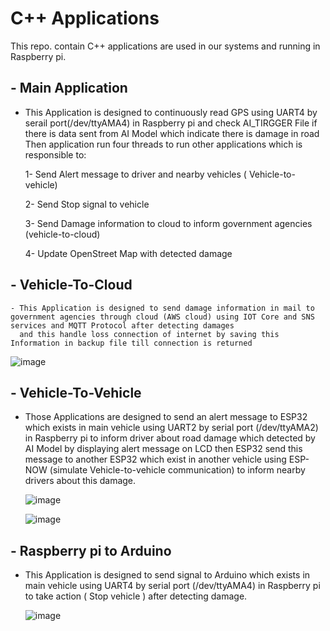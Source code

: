 # C++ Applications
This repo. contain C++ applications are used in our systems and running in Raspberry pi.

## - Main Application 

  - This Application is designed to continuously read GPS using UART4 by serail port(/dev/ttyAMA4) in Raspberry pi and check AI_TIRGGER File if there is data sent from AI Model which indicate there     is damage in road Then application run four threads to run other applications which is responsible to:
    
      1- Send Alert message to driver and nearby vehicles ( Vehicle-to-vehicle)
    
      2- Send Stop signal to vehicle
    
      3- Send Damage information to cloud to inform government agencies (vehicle-to-cloud)
    
      4- Update OpenStreet Map with detected damage
    
## - Vehicle-To-Cloud 

    - This Application is designed to send damage information in mail to government agencies through cloud (AWS cloud) using IOT Core and SNS services and MQTT Protocol after detecting damages 
      and this handle loss connection of internet by saving this Information in backup file till connection is returned 

   ![image](https://github.com/user-attachments/assets/906ee357-1c49-4402-b6d3-e28a239be89f)

## - Vehicle-To-Vehicle 

  - Those Applications are designed to send an alert message to ESP32 which exists in main vehicle using UART2 by serial port (/dev/ttyAMA2) in Raspberry pi to inform driver about road damage which
    detected by AI Model by displaying alert message on LCD then ESP32 send this message to another ESP32 which exist in another vehicle using ESP-NOW (simulate Vehicle-to-vehicle communication) to
     inform nearby drivers about this damage.

    ![image](https://github.com/user-attachments/assets/9888d483-9af4-4ca9-9766-1625770648a5)
    
    ![image](https://github.com/user-attachments/assets/9109e0f7-cd33-4d0f-a165-949067d26327)


    
## - Raspberry pi to Arduino 

  - This Application is designed to send signal to Arduino which exists in main vehicle using UART4 by serial port (/dev/ttyAMA4) in Raspberry pi to take action ( Stop vehicle ) after detecting
     damage.

    ![image](https://github.com/user-attachments/assets/7536c4c6-11b5-488b-a295-05913424de47)
